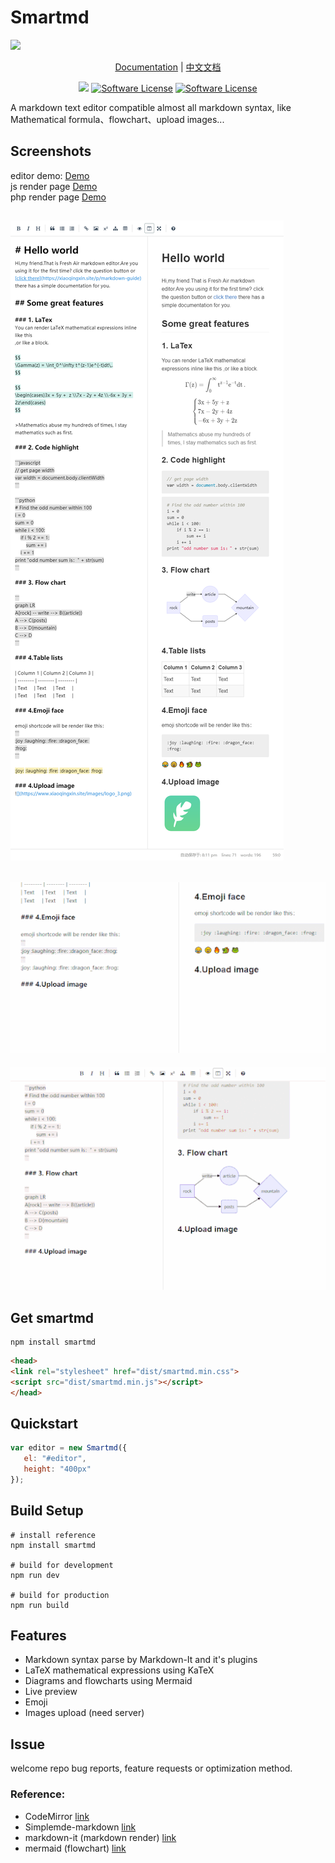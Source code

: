 # Smartmd
![](https://xiaoqingxin.site/images/default_img.jpg)
<p align="center">
 <a href="./docs/api.md">Documentation</a> | <a href="./docs/docs_cn.md">中文文档</a>
</p>
<p align="center">
<a href="https://travis-ci.org/NoisyWinds/smartmd"><img src="https://travis-ci.org/NoisyWinds/smartmd.svg?branch=master"></a>
<a href="LICENSE"><img src="https://img.shields.io/badge/license-MIT-brightgreen.svg?style=flat-square" alt="Software License"></img></a>
<a href="https://laravel.com"><img src="https://img.shields.io/badge/ie8-true-green.svg" alt="Software License"></img></a>
</p>
A markdown text editor compatible almost all markdown syntax, like Mathematical formula、flowchart、upload images...  

##  Screenshots
editor demo: [Demo](https://xiaoqingxin.site/editor/write)   
js render page [Demo](https://xiaoqingxin.site/editor/js-show)  
php render page [Demo](https://xiaoqingxin.site/editor/php-show)
  
  ![](./docs/screenshot.png)
  --- 
  ![](./docs/screenshot_02.gif) 
  ---
  ![](./docs/screenshot_03.gif)

## Get smartmd
```node
npm install smartmd 
```
```html
<head>
<link rel="stylesheet" href="dist/smartmd.min.css">
<script src="dist/smartmd.min.js"></script>
</head>
```
## Quickstart
```javascript
var editor = new Smartmd({
   el: "#editor",
   height: "400px"
});
```
## Build Setup
```node
# install reference
npm install smartmd 

# build for development
npm run dev

# build for production
npm run build
```

## Features
- Markdown syntax parse by Markdown-It and it's plugins
- LaTeX mathematical expressions using KaTeX
- Diagrams and flowcharts using Mermaid
- Live preview 
- Emoji
- Images upload (need server)

## Issue
welcome repo bug reports, feature requests or optimization method.

### Reference:
- CodeMirror [link](https://github.com/codemirror/CodeMirror) 
- Simplemde-markdown [link](https://github.com/sparksuite/simplemde-markdown-editor)
- markdown-it (markdown render) [link](https://github.com/markdown-it/markdown-it)
- mermaid (flowchart) [link](https://github.com/knsv/mermaid)
